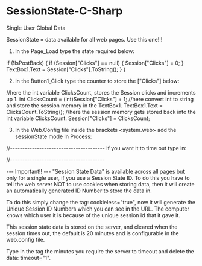# SessionState-C-Sharp
Single User Global Data



SessionState = data available for all web pages. Use this one!!!

1. In the Page_Load type the state required below:

if (!IsPostBack)
{
    if (Session["Clicks"] == null)
    {
        Session["Clicks"] = 0;
    }
    TextBox1.Text = Session["Clicks"].ToString();
    }
}

2. In the Button1_Click type the counter to store the ["Clicks"] below:

//here the int variable ClicksCount, stores the Session clicks and increments up 1.
int ClicksCount = (int)Session["Clicks"] + 1;
//here convert int to string and store the session memory in the TextBox1.
TextBox1.Text = ClicksCount.ToString();
//here the session memory gets stored back into the int variable ClicksCount.
Session["Clicks"] = ClicksCount;

3. In the Web.Config file inside the brackets <system.web> add the sessionState mode In Process:

<sessionState mode="InProc" cookieless="false"></sessionState>

//---------------------------------------
If you want it to time out type in:

<authentication mode="Forms">
   <forms loginUrl="~/Account/Login.aspx"

//---------------------------------------

--- Important!! ---
"Session State Data" is available across all pages but only for a single user, if you use a 
Session State ID. To do this you have to tell the web server NOT to use cookies when storing 
data, then it will create an automatically generated ID Number to store the data in.

To do this simply change the tag: cookieless="true", now it will generate the Unique Session
ID Numbers which you can see in the URL.
The computer knows which user it is because of the unique session id that it gave it.

This session state data is stored on the server, and cleared when the session times out, the
default is 20 minutes and is configurable in the web.config file. 

Type in the <sessionstate> tag the minutes you require the server to timeout and delete the data: timeout="1".
